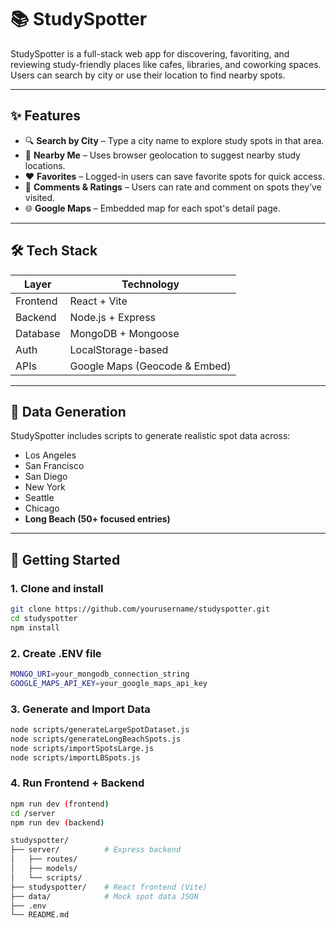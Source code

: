 # 📚 StudySpotter

StudySpotter is a full-stack web app for discovering, favoriting, and reviewing study-friendly places like cafes, libraries, and coworking spaces. Users can search by city or use their location to find nearby spots.

---

## ✨ Features

- 🔍 **Search by City** – Type a city name to explore study spots in that area.
- 📍 **Nearby Me** – Uses browser geolocation to suggest nearby study locations.
- ❤️ **Favorites** – Logged-in users can save favorite spots for quick access.
- 💬 **Comments & Ratings** – Users can rate and comment on spots they’ve visited.
- 🌐 **Google Maps** – Embedded map for each spot's detail page.

---

## 🛠 Tech Stack

| Layer      | Technology            |
|------------|------------------------|
| Frontend   | React + Vite           |
| Backend    | Node.js + Express      |
| Database   | MongoDB + Mongoose     |
| Auth       | LocalStorage-based     |
| APIs       | Google Maps (Geocode & Embed) |

---

## 🧪 Data Generation

StudySpotter includes scripts to generate realistic spot data across:

- Los Angeles
- San Francisco
- San Diego
- New York
- Seattle
- Chicago
- **Long Beach (50+ focused entries)**

---

## 🚀 Getting Started

### 1. Clone and install
```bash
git clone https://github.com/yourusername/studyspotter.git
cd studyspotter
npm install
```

### 2. Create .ENV file
```bash
MONGO_URI=your_mongodb_connection_string
GOOGLE_MAPS_API_KEY=your_google_maps_api_key
```

### 3. Generate and Import Data
```bash
node scripts/generateLargeSpotDataset.js
node scripts/generateLongBeachSpots.js
node scripts/importSpotsLarge.js
node scripts/importLBSpots.js
```

### 4. Run Frontend + Backend
```bash
npm run dev (frontend)
cd /server
npm run dev (backend)
```

```bash
studyspotter/
├── server/          # Express backend
│   ├── routes/
│   ├── models/
│   └── scripts/
├── studyspotter/    # React frontend (Vite)
├── data/            # Mock spot data JSON
├── .env
└── README.md
```
